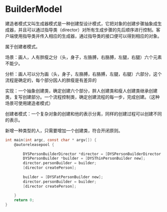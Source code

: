 # BuilderModel

建造者模式又叫生成器模式是一种创建型设计模式，它把对象的创建步骤抽象成生成器，并且可以通过指导类（director）对所有生成步骤的先后顺序进行控制。客户端使用指导类并传入相应的生成器，通过指导类的接口便可以得到相应的对象。



属于创建者模式。

场景：画人，人有胖瘦之分（头，身子，左胳膊，右胳膊，左腿，右腿）六个元素不能少。

 

分析：画人可以分为画（头，身子，左胳膊，右胳膊，左腿，右腿）六部分，这个流程是确定的，每个部分因人的胖瘦是有差异的

 

实现：一个抽象创建类，确定创建六个部分，胖人创建类和瘦人创建类继承创建类，复写创建部分。一个流程控制类，确定创建流程的每一步，完成创建。（这种场景可使用建造者模式）

 

创建者模式：一个复杂对象的创建和他的表示分离，同样的创建过程可以创建不同的表示。

 

新增一种类型的人，只需要增加一个创建类，符合开闭原则。

```objective-c
int main(int argc, const char * argv[]) {
    @autoreleasepool {
        
        DYSPersonBuilderDirector *director = [DYSPersonBuilderDirector new];
        DYSPersonBuilder *builder = [DYSThinPersonBuilder new];
        director.personBuilder = builder;
        [director createPerson];
        
        builder = [DYSFatPersonBuilder new];
        director.personBuilder = builder;
        [director createPerson];
        
    }
    return 0;
}
```

